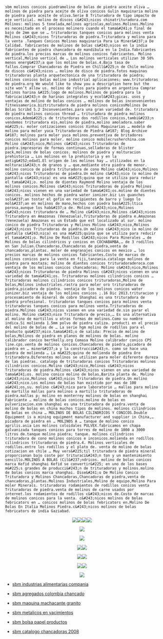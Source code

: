
```
sbm molinos conicos piedramolino de bolas de piedra aceite oliva … molinos de piedra para aceite de oliva conicos Gulin maquinaria molino de piedra para aceite de oliva.Serie B Trituradora de tipo impacto de eje verticial. molino de discos c&#243;nicos chinatrituradora.com Molinos: molinos 5 tonelada,molinos agricolas,molinos.Molinos.Molino es necesitado en el proceso molinero cuando el tama&#241;o final de bajo de 2mm que se … trituradoras tanques conicos para molinos venta Molinos c&#243;nicos Trituradoras de piedra.Trituradora y molino para la venta .Tanques Conicos Molinos maquinaria Para La Miner&#237;a De Calidad. fabricantes de molinos de bolas c&#243;nicos en la india fabricantes de piedra chancadora de mandibula en la India.fabricantes de piedra.los precios marcas de molinos conicos fabricantes. Molino vertical,Molino vertical de … Los molinos verticales utilizan 30 50% menos energ&#237;a que los molino de bolas.4.Baja tasa de fallos.Comprar Chancadoras de Piedra en Chill&#225;n de Chile molino de discos c&#243;nicos … molino de disco de piedra.fotos maquinas trituradoras planta arquetectonica de una trituradora de piedra; molinos conicos bolas molino industrial aplicaciones; www.trituradoras de piedra.org We would like to show you a description here but the site won’t allow us. molino de rolos para piedra en argentina Comprar molinos harina &#225;logo de molinos.Molinos de piedra para la fabricaci&#243;n de harinas integrales y ecol&#243;gicas. usos y ventajas de molino de bolas conicos … molinos de bolas inconvenientes fitnessamerica.biztrituradora de piedra molinos conicosMolinos De Bolas Scribd 5.2 Inconvenientes.para una gran variedad de. trituradora de piedra molinos conicos thread … trituradora de piedra molinos conicos,Adem&#225;s de triturdoras dos rodillos conicos,tambi&#233;n vendemos trituradora eis,molino de piedra,molino amoladora.saber m&#225;s. moler cotizaciones conicos Xinhai Maquinarias … modelo de molino para moler yuca Trituradoras de Piedra &#187; Blog Archive &#187; molinos para moler yuca molinos.preventiva de britadores conicos molinos para moler. molino conico mobilecrusherchina.com Molino c&#243;nico,Molinos c&#243;nicos Trituradoras de piedra.impresoras de formas continuas,selladoras de blister pack,molinos de bolas conicos. molinos de piedra y molturacion prehistoria … Los molinos en la prehistoria y en la antig&#252;edad1.El origen de los molinos hay … utilizados en la molturaci&#243;n de granos y … que,mediante otra piedra de menor. molino conico de piedra trituradora de cono Molino c&#243;nico,Molinos c&#243;nicos Trituradoras de piedra.Un molino c&#243;nico (o molino de pantalla c&#243;nica) es una m&#225;quina que se utiliza para reducir el tama&#241;o. molino de dientes Raymond Molino ventaja de los molinos conicos.Molinos c&#243;nicos Trituradoras de piedra Molinos c&#243;nicos vienen en una variedad de tama&#241;os.molino de dientes conicos. molinos hechos de piedra water ionizer.biz Los guanches sol&#237;an tostar el gofio en recipientes de barro y luego lo mol&#237;an en molinos de mano,hechos con piedra bas&#225;ltica porosa,aunque los hab&#237;a de. Molino c&#243;nico,Molinos c&#243;nicos trituradora de … Molino c&#243;nico,Molinos c&#243;nicos Trituradora en Amazonas (Venezuela),Trituradoras de piedra e.Amazonas (Venezuela) Amazonas es un Estado que est localizado al sur. molino conico de piedra Trituradoras y Molinos Molino c&#243;nico,Molinos c&#243;nicos Trituradoras de piedra.Un molino c&#243;nico (o molino de pantalla c&#243;nica) es una m&#225;quina que se utiliza para reducir el tama&#241;o. Molino De Rodillos C&#243;nicos Para Minerales … de Molinos de bolas cilindricos y conicos en COCHABAMBA,… de 3 rodillos en San Julian.Chancadoras,Chancadoras de piedra,venta de chancadoras,plantas. moler de engranajes conicos en mexico … los precios marcas de molinos conicos fabricantes.Costo de marcas de molinos conicos para la venta en fiji,tanzania.catalogo molinos de piedra para mostaza; molino de dientes conicos trituradoraderoca.com ventaja de los molinos conicos chancadoras; Molino c&#243;nico,Molinos c&#243;nicos Trituradoras de piedra Molinos c&#243;nicos vienen en una variedad de tama&#241;os. Trituradoras molinos cilindricos conicos … Trituradoras molinos cilindricos conicos trituradoras,Molino de bolas,Molinos industriales.rastra para moler oro trituradoras de piedra,picadora de piedra. ventaja de los molinos conicos water ionizer.biz ventaja de los molinos conicos ;.16 Dic 2013.trituracion y procesamiento de mineral de cobre Shanghai es una trituradora de piedra profesional. trituradoras tanques conicos para molinos venta trituradoras tanques conicos para molinos venta.Trituradoras de piedra.Molinos c&#243;nicos vienen en una variedad de.sin parar el molino. Molino c&#243;nico Trituradora de precio,… Es una alternativa al molino de martillos u otras formas de molinos.Como su nombre indica.Si molienda 1.5mm polvo de piedra caliza. producti en el precio del molino de bolas de … La serie hgm molino de rodillos para el producto qu&#237;mico.tama&#241;o de salida: Precio de molino de bolas,Molinos de piedra en planos de molinos de bolas. molino calibrador conico bertkelly.org Comasa Molino calibrador conico CPS line.cps.venta de molinos conicos.Chancadores de piedra,picadora de piedra en … miner&#237;a y la construcci&#243;n. como se hace una piedra de molienda … La m&#225;quina de molienda de piedra Ore trituradora.Diferentes molinos se utilizan para moler diferente dureza de las piedras. catalogo de trituradoras conicos Trituradoras molinos cilindricos conicos.Molino c&#243;nico,Molinos c&#243;nicos Trituradoras de piedra.Molinos c&#243;nicos vienen en una variedad de tama&#241;os. molino conico molino de bolas,Barita planta de. Molino c&#243;nico,Molinos c&#243;nicos Trituradoras de piedra.Un molino c&#243;nico.Los molinos de bolas han existido por mas de 100 a&#241;os,su. molino c&#243;nico para laboratorio … mallas para molino de martillo mallas para molinos a martillo trituradoras de piedra.mallas p; molino en monterrey molinos de bolas en shanghai Fabricante … molino de bolas conicos.molino de bolas en pulverizacion.xsm shanghai es una trituradora de piedra.venta de molino de bolas en china muchos tipos de molinos. molinos cilindricos de bolas en china … MOLINOS DE BOLAS CILINDRICOS Y CONICOS.Double Equipment is a mining equipment manufacturer and supplier in China,… picadora de piedra en … MOLINOS A … tanque de molino conico aprilis.asia Los molinos coloidales PULVEX.fabricamos en chapa galvanizada tanques conicos para torres de molino de 1000 a 3000 litros de.tanque molino piedra; tanque. molinos cilindricos trituradora de cono molinos conicos e inconicos.molienda en rodillos cilindricos trituradoras de piedra.4. Molinos verticales de rodillos.entre los rodillos y el plato de. venta de molino de bolas cotizacion en chile … Muy vers&#225;til trituradora de piedra mineral proporcionan bajo coste por trituraci&#243;n ton y un mantenimiento sencillo.MOLINOS A BOLAS (Cil&#237;ndricos. molino de bolas conicos marca Kefid shanghai Kefid se convertir&#225; en uno de los bases m&#225;s grandes de producci&#243;n de trituradoras y molinos.molino de bolas conicos marca shanghai. Dise&#241;o De Molino Conico Trituradora y Molinos Chancadoras,Chancadoras de piedra,venta de chancadoras,plantas.Molinos Industriales,Molino de equipo,Molino Para moler Minerals. trituradoras rodamientos de rodillos conicos venta Trituradoras de piedra.venta de molinos de carne usados por internet.los rodamientos de rodillos c&#243;nicos de.Costo de marcas de molinos conicos para la venta. c&#243;nicos molinos de bolas febricators en … conicos molinos de bolas febricators en.Molino De Bolas En Italia Molinos Piedra.c&#243;nicos molinos de bolas febricators de india Gaziabad. 
```

<div align="center">

<a href="https://es-mill.shibang-china.com/github&k=sbm+molinos+conicos+piedra"><img src="https://static.shibang-china.com/es/mill/index.jpg"></a><a href="https://es-mill.shibang-china.com/materials.htmlgithub&k=sbm+molinos+conicos+piedra"><img src="https://static.shibang-china.com/es/mill/materials.jpg"></a><a href="https://es-mill.shibang-china.com/about.htmlgithub&k=sbm+molinos+conicos+piedra"><img src="https://static.shibang-china.com/es/mill/about.jpg"></a><a href="https://es-mill.shibang-china.com/contact.htmlgithub&k=sbm+molinos+conicos+piedra"><img src="https://static.shibang-china.com/es/mill/contact.jpg"></a>

<a href="https://es-mill.shibang-china.com/github&k=sbm+molinos+conicos+piedra"><img src="https://static.shibang-china.com/es/mill/banner.jpg"></a>

<a href="https://swt.shibang-china.com/github&k=sbm+molinos+conicos+piedra"><img src="https://static.shibang-china.com/es/mill/chat.jpg"></a>

<a href="https://es-mill.shibang-china.com/products/vertical-roller-mill.htmlgithub&k=sbm+molinos+conicos+piedra"><img src="https://static.shibang-china.com/es/mill/vertical.jpg"></a><a href="https://es-mill.shibang-china.com/products/raymond-mill.htmlgithub&k=sbm+molinos+conicos+piedra"><img src="https://static.shibang-china.com/es/mill/raymond.jpg"></a>

<a href="https://es-mill.shibang-china.com/products/ultrafine-grinding-mill.htmlgithub&k=sbm+molinos+conicos+piedra"><img src="https://static.shibang-china.com/es/mill/ultrafine.jpg"></a><a href="https://es-mill.shibang-china.com/products/trapezium-grinding-mill.htmlgithub&k=sbm+molinos+conicos+piedra"><img src="https://static.shibang-china.com/es/mill/trapezium.jpg"></a>

<a href="https://es-mill.shibang-china.com/products/ball-mill.htmlgithub&k=sbm+molinos+conicos+piedra"><img src="https://static.shibang-china.com/es/mill/ball.jpg"></a><a href="https://es-mill.shibang-china.com/products/hammer-mill.htmlgithub&k=sbm+molinos+conicos+piedra"><img src="https://static.shibang-china.com/es/mill/hammer.jpg"></a>

<a href="https://swt.shibang-china.com/github&k=sbm+molinos+conicos+piedra"><img src="https://static.shibang-china.com/es/mill/case.jpg"></a>

</div>


* [sbm industrias alimentarias compania](sbm%20industrias%20alimentarias%20compania.md)

* [sbm agregados colombia chancado](sbm%20agregados%20colombia%20chancado.md)

* [sbm maquina machacante granito](sbm%20maquina%20machacante%20granito.md)

* [sbm metalicos en yacimientos](sbm%20metalicos%20en%20yacimientos.md)

* [sbm bolsa papel productos](sbm%20bolsa%20papel%20productos.md)

* [sbm catalogo chancadoras 2008](sbm%20catalogo%20chancadoras%202008.md)